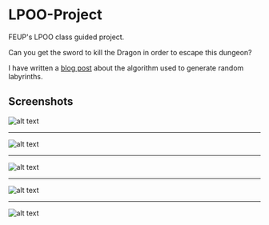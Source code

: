 LPOO-Project
============

FEUP's LPOO class guided project.

Can you get the sword to kill the Dragon in order to escape this dungeon?

I have written a [blog post](http://difusal.blogspot.pt/2014/02/maze-generation-algorithm.html) about the algorithm used to generate random labyrinths.


Screenshots
---

![alt text](http://i.imgur.com/Pz3mnLw.png "Main Menu")
***
![alt text](http://i.imgur.com/50c1x6u.png "Game Options")
***
![alt text](http://i.imgur.com/GgRDdLk.png "Gameplay Preview 1")
***
![alt text](http://i.imgur.com/c29HHMA.png "Gameplay Preview 2")
***
![alt text](http://i.imgur.com/0QXIABG.png "Gameplay Preview 3")
